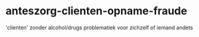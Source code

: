 # anteszorg-clienten-opname-fraude
'clienten' zonder alcohol/drugs problematiek voor zichzelf of iemand andets
